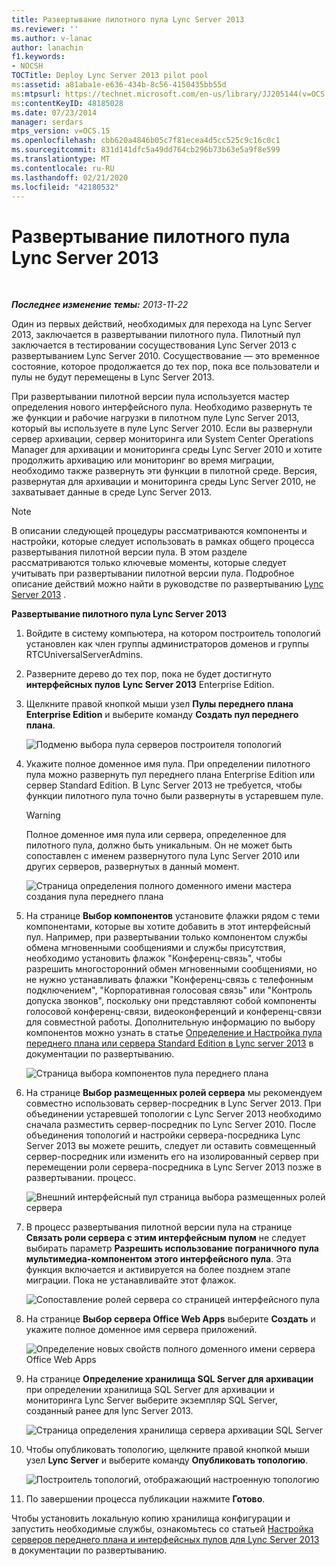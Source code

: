 ```yaml
---
title: Развертывание пилотного пула Lync Server 2013
ms.reviewer: ''
ms.author: v-lanac
author: lanachin
f1.keywords:
- NOCSH
TOCTitle: Deploy Lync Server 2013 pilot pool
ms:assetid: a81aba1e-e636-434b-8c56-4150435bb55d
ms:mtpsurl: https://technet.microsoft.com/en-us/library/JJ205144(v=OCS.15)
ms:contentKeyID: 48185028
ms.date: 07/23/2014
manager: serdars
mtps_version: v=OCS.15
ms.openlocfilehash: cbb620a4846b05c7f81ecea4d5cc525c9c16c0c1
ms.sourcegitcommit: 831d141dfc5a49dd764cb296b73b63e5a9f8e599
ms.translationtype: MT
ms.contentlocale: ru-RU
ms.lasthandoff: 02/21/2020
ms.locfileid: "42180532"
---
```

<div data-xmlns="http://www.w3.org/1999/xhtml">

<div class="topic" data-xmlns="http://www.w3.org/1999/xhtml" data-msxsl="urn:schemas-microsoft-com:xslt" data-cs="https://msdn.microsoft.com/">

<div data-asp="https://msdn2.microsoft.com/asp">

# <a name="deploy-lync-server-2013-pilot-pool"></a>Развертывание пилотного пула Lync Server 2013

</div>

<div id="mainSection">

<div id="mainBody">

<span> </span>

_**Последнее изменение темы:** 2013-11-22_

Один из первых действий, необходимых для перехода на Lync Server 2013, заключается в развертывании пилотного пула. Пилотный пул заключается в тестировании сосуществования Lync Server 2013 с развертыванием Lync Server 2010. Сосуществование — это временное состояние, которое продолжается до тех пор, пока все пользователи и пулы не будут перемещены в Lync Server 2013.

При развертывании пилотной версии пула используется мастер определения нового интерфейсного пула. Необходимо развернуть те же функции и рабочие нагрузки в пилотном пуле Lync Server 2013, который вы используете в пуле Lync Server 2010. Если вы развернули сервер архивации, сервер мониторинга или System Center Operations Manager для архивации и мониторинга среды Lync Server 2010 и хотите продолжить архивацию или мониторинг во время миграции, необходимо также развернуть эти функции в пилотной среде. Версия, развернутая для архивации и мониторинга среды Lync Server 2010, не захватывает данные в среде Lync Server 2013.

<div>


> [!NOTE]  
> В описании следующей процедуры рассматриваются компоненты и настройки, которые следует использовать в рамках общего процесса развертывания пилотной версии пула. В этом разделе рассматриваются только ключевые моменты, которые следует учитывать при развертывании пилотной версии пула. Подробное описание действий можно найти в руководстве по развертыванию <A href="lync-server-2013-deploying-lync-server.md">Lync Server 2013</A> .



</div>

**Развертывание пилотного пула Lync Server 2013**

1.  Войдите в систему компьютера, на котором построитель топологий установлен как член группы администраторов доменов и группы RTCUniversalServerAdmins.

2.  Разверните дерево до тех пор, пока не будет достигнуто **интерфейсных пулов** **Lync Server 2013** Enterprise Edition.

3.  Щелкните правой кнопкой мыши узел **Пулы переднего плана Enterprise Edition** и выберите команду **Создать пул переднего плана**.
    
    ![Подменю выбора пула серверов построителя топологий](images/JJ205144.c2feed27-3418-42a6-a254-76e83607db9c(OCS.15).jpg "Подменю выбора пула серверов построителя топологий")

4.  Укажите полное доменное имя пула. При определении пилотного пула можно развернуть пул переднего плана Enterprise Edition или сервер Standard Edition. В Lync Server 2013 не требуется, чтобы функции пилотного пула точно были развернуты в устаревшем пуле.
    
    <div>
    

    > [!WARNING]  
    > Полное доменное имя пула или сервера, определенное для пилотного пула, должно быть уникальным. Он не может быть сопоставлен с именем развернутого пула Lync Server 2010 или других серверов, развернутых в данный момент.

    
    </div>
    
    ![Страница определения полного доменного имени мастера создания пула переднего плана](images/JJ205144.c5fd138c-e75a-413a-827f-b1461c996d40(OCS.15).jpg "Страница определения полного доменного имени мастера создания пула переднего плана")

5.  На странице **Выбор компонентов** установите флажки рядом с теми компонентами, которые вы хотите добавить в этот интерфейсный пул. Например, при развертывании только компонентом службы обмена мгновенными сообщениями и службы присутствия, необходимо установить флажок "Конференц-связь", чтобы разрешить многосторонний обмен мгновенными сообщениями, но не нужно устанавливать флажки "Конференц-связь с телефонным подключением", "Корпоративная голосовая связь" или "Контроль допуска звонков", поскольку они представляют собой компоненты голосовой конференц-связи, видеоконференций и конференц-связи для совместной работы. Дополнительную информацию по выбору компонентов можно узнать в статье [Определение и Настройка пула переднего плана или сервера Standard Edition в Lync server 2013](lync-server-2013-define-and-configure-a-front-end-pool-or-standard-edition-server.md) в документации по развертыванию.
    
    ![Страница выбора компонентов пула переднего плана](images/JJ204718.5c3f3ff9-6e17-4d66-9b13-3bd55b38246b(OCS.15).jpg "Страница выбора компонентов пула переднего плана")

6.  На странице **Выбор размещенных ролей сервера** мы рекомендуем совместно использовать сервер-посредник в Lync Server 2013. При объединении устаревшей топологии с Lync Server 2013 необходимо сначала разместить сервер-посредник по Lync Server 2010. После объединения топологий и настройки сервера-посредника Lync Server 2013 вы можете решить, следует ли оставить совмещенный сервер-посредник или изменить его на изолированный сервер при перемещении роли сервера-посредника в Lync Server 2013 позже в развертывании. процесс.
    
    ![Внешний интерфейсный пул страница выбора размещенных ролей сервера](images/JJ204718.e00b7eba-010b-44ed-b0a6-6ab3e534fb8c(OCS.15).jpg "Внешний интерфейсный пул страница выбора размещенных ролей сервера")

7.  В процесс развертывания пилотной версии пула на странице **Связать роли сервера с этим интерфейсным пулом** не следует выбирать параметр **Разрешить использование пограничного пула мультимедиа-компонентом этого интерфейсного пула**. Эта функция включается и активируется на более позднем этапе миграции. Пока не устанавливайте этот флажок.
    
    ![Сопоставление ролей сервера со страницей интерфейсного пула](images/JJ204718.2d95a798-ad76-4dad-9392-ce41f4d938d1(OCS.15).jpg "Сопоставление ролей сервера со страницей интерфейсного пула")

8.  На странице **Выбор сервера Office Web Apps** выберите **Создать** и укажите полное доменное имя сервера приложений.
    
    ![Определение новых свойств полного доменного имени сервера Office Web Apps](images/JJ204718.25c6b455-f1b8-4326-a569-6e338153d398(OCS.15).jpg "Определение новых свойств полного доменного имени сервера Office Web Apps")

9.  На странице **Определение хранилища SQL Server для архивации** при определении хранилища SQL Server для архивации и мониторинга Lync Server выберите экземпляр SQL Server, созданный ранее для lync Server 2013.
    
    ![Страница определения хранилища сервера архивации SQL Server](images/JJ204718.0f76f1dc-d0d7-42a0-aea3-400b8e1f35cd(OCS.15).jpg "Страница определения хранилища сервера архивации SQL Server")

10. Чтобы опубликовать топологию, щелкните правой кнопкой мыши узел **Lync Server** и выберите команду **Опубликовать топологию**.
    
    ![Построитель топологий, отображающий настроенную топологию](images/JJ205144.c3eafa20-159e-4355-a23d-9f72aeb26037(OCS.15).jpg "Построитель топологий, отображающий настроенную топологию")

11. По завершении процесса публикации нажмите **Готово**.

Чтобы установить локальную копию хранилища конфигурации и запустить необходимые службы, ознакомьтесь со статьей [Настройка серверов переднего плана и интерфейсных пулов для Lync Server 2013](lync-server-2013-setting-up-front-end-servers-and-front-end-pools.md) в документации по развертыванию.


</div>

<span> </span>

</div>

</div>

</div>

